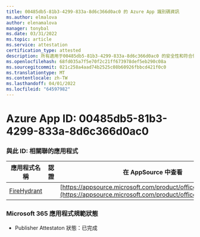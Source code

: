 ```yaml
---
title: 00485db5-81b3-4299-833a-8d6c366d0ac0 的 Azure App 識別碼資訊
ms.author: elmalova
author: elenamalova
manager: tonybal
ms.date: 03/31/2022
ms.topic: article
ms.service: attestation
certification_type: attested
description: 所有適用于00485db5-81b3-4299-833a-8d6c366d0ac0 的安全性和符合性資訊資訊。
ms.openlocfilehash: 68fd035a7f5e70f2c21ff673978def5eb290c08a
ms.sourcegitcommit: 021c258a4aad74b2525c08b60926fbbcd421f0c0
ms.translationtype: MT
ms.contentlocale: zh-TW
ms.lasthandoff: 04/01/2022
ms.locfileid: "64597982"
---
```

# <a name="azure-app-id-00485db5-81b3-4299-833a-8d6c366d0ac0"></a>Azure App ID: 00485db5-81b3-4299-833a-8d6c366d0ac0


### <a name="apps-associated-with-this-id"></a>與此 ID: 相關聯的應用程式
| **應用程式名稱** | **認證** | **在 AppSource 中查看** |
|--------------|---------------|-----------------------|
| [FireHydrant](../forward/WA200003794.md) |  | [https://appsource.microsoft.com/product/office/WA200003794](https://appsource.microsoft.com/product/office/WA200003794) |

### <a name="microsoft-365-app-compliance-status"></a>Microsoft 365 應用程式規範狀態
- Publisher Attestaton 狀態：已完成
